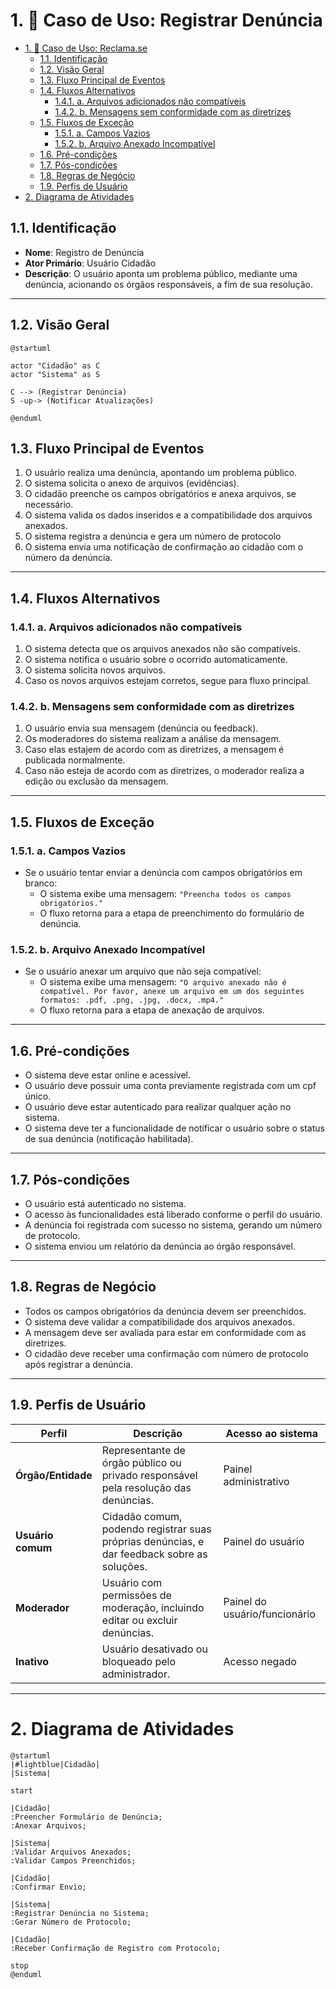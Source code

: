 # 1. 🎯 Caso de Uso: Registrar Denúncia
- [1. 🎯 Caso de Uso: Reclama.se](#1--caso-de-uso-reclama.se)
	- [1.1. Identificação](#11-identificação)
	- [1.2. Visão Geral](#12-visão-geral)
	- [1.3. Fluxo Principal de Eventos](#13-fluxo-principal-de-eventos)
	- [1.4. Fluxos Alternativos](#14-fluxos-alternativos)
		- [1.4.1. a. Arquivos adicionados não compatíveis](#141-a-arquivos-adicionados-não-compatíveis)
		- [1.4.2. b. Mensagens sem conformidade com as diretrizes](#142-b-mensagens-sem-conformidade-com-as-diretrizes)
	- [1.5. Fluxos de Exceção](#15-fluxos-de-exceção)
		- [1.5.1. a. Campos Vazios](#151-a-campos-vazios)
		- [1.5.2. b. Arquivo Anexado Incompatível](#152-b-arquivo-anexado-incompatível)
	- [1.6. Pré-condições](#16-pré-condições)
	- [1.7. Pós-condições](#17-pós-condições)
	- [1.8. Regras de Negócio](#18-regras-de-negócio)
	- [1.9. Perfis de Usuário](#19-perfis-de-usuário)
- [2. Diagrama de Atividades](#2-diagrama-de-atividades)


## 1.1. Identificação
- **Nome**: Registro de Denúncia  
- **Ator Primário**: Usuário Cidadão
- **Descrição**: O usuário aponta um problema público, mediante uma denúncia, acionando os órgãos responsáveis, a fim de sua resolução. 
---


## 1.2. Visão Geral

```puml
@startuml

actor "Cidadão" as C
actor "Sistema" as S

C --> (Registrar Denúncia)
S -up-> (Notificar Atualizações)

@enduml
```

## 1.3. Fluxo Principal de Eventos
1. O usuário realiza uma denúncia, apontando um problema público.
2. O sistema solicita o anexo de arquivos (evidências).
3. O cidadão preenche os campos obrigatórios e anexa arquivos, se necessário.
4. O sistema valida os dados inseridos e a compatibilidade dos arquivos anexados.
5. O sistema registra a denúncia e gera um número de protocolo
6. O sistema envia uma notificação de confirmação ao cidadão com o número da denúncia.

---

## 1.4. Fluxos Alternativos

### 1.4.1. a. Arquivos adicionados não compatíveis
1. O sistema detecta que os arquivos anexados não são compatíveis.
2. O sistema notifica o usuário sobre o ocorrido automaticamente.
3. O sistema solicita novos arquivos.
4. Caso os novos arquivos estejam corretos, segue para fluxo principal.

### 1.4.2. b. Mensagens sem conformidade com as diretrizes
1. O usuário envia sua mensagem (denúncia ou feedback).
2. Os moderadores do sistema realizam a análise da mensagem.
3. Caso elas estajem de acordo com as diretrizes, a mensagem é publicada normalmente.
4. Caso não esteja de acordo com as diretrizes, o moderador realiza a edição ou exclusão da mensagem.

---

## 1.5. Fluxos de Exceção

### 1.5.1. a. Campos Vazios
- Se o usuário tentar enviar a denúncia com campos obrigatórios em branco:
  - O sistema exibe uma mensagem: `"Preencha todos os campos obrigatórios."`
  - O fluxo retorna para a etapa de preenchimento do formulário de denúncia.

### 1.5.2. b. Arquivo Anexado Incompatível
- Se o usuário anexar um arquivo que não seja compatível:
  - O sistema exibe uma mensagem: `"O arquivo anexado não é compatível. Por favor, anexe um arquivo em um dos seguintes formatos: .pdf, .png, .jpg, .docx, .mp4."`
  - O fluxo retorna para a etapa de anexação de arquivos.
    
---

## 1.6. Pré-condições
- O sistema deve estar online e acessível.
- O usuário deve possuir uma conta previamente registrada com um cpf único.
- O usuário deve estar autenticado para realizar qualquer ação no sistema.
- O sistema deve ter a funcionalidade de notificar o usuário sobre o status de sua denúncia (notificação habilitada).

---

## 1.7. Pós-condições
- O usuário está autenticado no sistema.
- O acesso às funcionalidades está liberado conforme o perfil do usuário.
- A denúncia foi registrada com sucesso no sistema, gerando um número de protocolo.
- O sistema enviou um relatório da denúncia ao órgão responsável.
  
---

## 1.8. Regras de Negócio
- Todos os campos obrigatórios da denúncia devem ser preenchidos.
- O sistema deve validar a compatibilidade dos arquivos anexados.
- A mensagem deve ser avaliada para estar em conformidade com as diretrizes.
- O cidadão deve receber uma confirmação com número de protocolo após registrar a denúncia.
  
---

## 1.9. Perfis de Usuário
| Perfil             | Descrição                                                                                   | Acesso ao sistema             |
| ------------------ | ------------------------------------------------------------------------------------------- | ----------------------------- |
| **Órgão/Entidade** | Representante de órgão público ou privado responsável pela resolução das denúncias.         | Painel administrativo         |
| **Usuário comum**  | Cidadão comum, podendo registrar suas próprias denúncias, e dar feedback sobre as soluções. | Painel do usuário             |
| **Moderador**      | Usuário com permissões de moderação, incluindo editar ou excluir denúncias.                 | Painel do usuário/funcionário |
| **Inativo**        | Usuário desativado ou bloqueado pelo administrador.                                         | Acesso negado                 |

---

# 2. Diagrama de Atividades

```plantuml
@startuml
|#lightblue|Cidadão|
|Sistema|

start

|Cidadão|
:Preencher Formulário de Denúncia;
:Anexar Arquivos;

|Sistema|
:Validar Arquivos Anexados;
:Validar Campos Preenchidos;

|Cidadão|
:Confirmar Envio;

|Sistema|
:Registrar Denúncia no Sistema;
:Gerar Número de Protocolo;

|Cidadão|
:Receber Confirmação de Registro com Protocolo;

stop
@enduml
```

